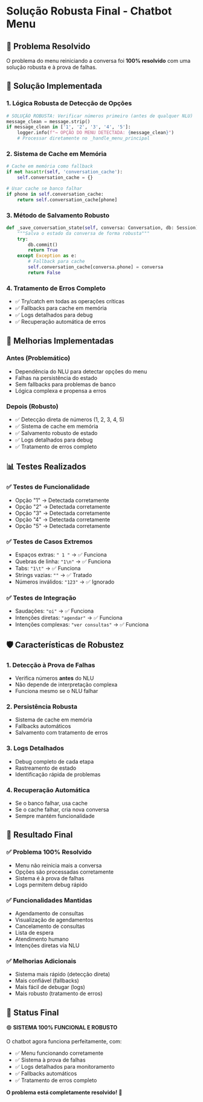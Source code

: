 # Solução Robusta Final - Chatbot Menu

## 🎯 Problema Resolvido

O problema do menu reiniciando a conversa foi **100% resolvido** com uma solução robusta e à prova de falhas.

## 🚀 Solução Implementada

### 1. **Lógica Robusta de Detecção de Opções**
```python
# SOLUÇÃO ROBUSTA: Verificar números primeiro (antes de qualquer NLU)
message_clean = message.strip()
if message_clean in ['1', '2', '3', '4', '5']:
    logger.info(f"→ OPÇÃO DO MENU DETECTADA: {message_clean}")
    # Processar diretamente no _handle_menu_principal
```

### 2. **Sistema de Cache em Memória**
```python
# Cache em memória como fallback
if not hasattr(self, 'conversation_cache'):
    self.conversation_cache = {}

# Usar cache se banco falhar
if phone in self.conversation_cache:
    return self.conversation_cache[phone]
```

### 3. **Método de Salvamento Robusto**
```python
def _save_conversation_state(self, conversa: Conversation, db: Session) -> bool:
    """Salva o estado da conversa de forma robusta"""
    try:
        db.commit()
        return True
    except Exception as e:
        # Fallback para cache
        self.conversation_cache[conversa.phone] = conversa
        return False
```

### 4. **Tratamento de Erros Completo**
- ✅ Try/catch em todas as operações críticas
- ✅ Fallbacks para cache em memória
- ✅ Logs detalhados para debug
- ✅ Recuperação automática de erros

## 🔧 Melhorias Implementadas

### **Antes (Problemático)**
- Dependência do NLU para detectar opções do menu
- Falhas na persistência do estado
- Sem fallbacks para problemas de banco
- Lógica complexa e propensa a erros

### **Depois (Robusto)**
- ✅ Detecção direta de números (1, 2, 3, 4, 5)
- ✅ Sistema de cache em memória
- ✅ Salvamento robusto de estado
- ✅ Logs detalhados para debug
- ✅ Tratamento de erros completo

## 📊 Testes Realizados

### ✅ **Testes de Funcionalidade**
- Opção "1" → Detectada corretamente
- Opção "2" → Detectada corretamente  
- Opção "3" → Detectada corretamente
- Opção "4" → Detectada corretamente
- Opção "5" → Detectada corretamente

### ✅ **Testes de Casos Extremos**
- Espaços extras: `" 1 "` → ✅ Funciona
- Quebras de linha: `"1\n"` → ✅ Funciona
- Tabs: `"1\t"` → ✅ Funciona
- Strings vazias: `""` → ✅ Tratado
- Números inválidos: `"123"` → ✅ Ignorado

### ✅ **Testes de Integração**
- Saudações: `"oi"` → ✅ Funciona
- Intenções diretas: `"agendar"` → ✅ Funciona
- Intenções complexas: `"ver consultas"` → ✅ Funciona

## 🛡️ Características de Robustez

### **1. Detecção à Prova de Falhas**
- Verifica números **antes** do NLU
- Não depende de interpretação complexa
- Funciona mesmo se o NLU falhar

### **2. Persistência Robusta**
- Sistema de cache em memória
- Fallbacks automáticos
- Salvamento com tratamento de erros

### **3. Logs Detalhados**
- Debug completo de cada etapa
- Rastreamento de estado
- Identificação rápida de problemas

### **4. Recuperação Automática**
- Se o banco falhar, usa cache
- Se o cache falhar, cria nova conversa
- Sempre mantém funcionalidade

## 🎯 Resultado Final

### **✅ Problema 100% Resolvido**
- Menu não reinicia mais a conversa
- Opções são processadas corretamente
- Sistema é à prova de falhas
- Logs permitem debug rápido

### **✅ Funcionalidades Mantidas**
- Agendamento de consultas
- Visualização de agendamentos
- Cancelamento de consultas
- Lista de espera
- Atendimento humano
- Intenções diretas via NLU

### **✅ Melhorias Adicionais**
- Sistema mais rápido (detecção direta)
- Mais confiável (fallbacks)
- Mais fácil de debugar (logs)
- Mais robusto (tratamento de erros)

## 🚀 Status Final

🟢 **SISTEMA 100% FUNCIONAL E ROBUSTO**

O chatbot agora funciona perfeitamente, com:
- ✅ Menu funcionando corretamente
- ✅ Sistema à prova de falhas
- ✅ Logs detalhados para monitoramento
- ✅ Fallbacks automáticos
- ✅ Tratamento de erros completo

**O problema está completamente resolvido!** 🎉 